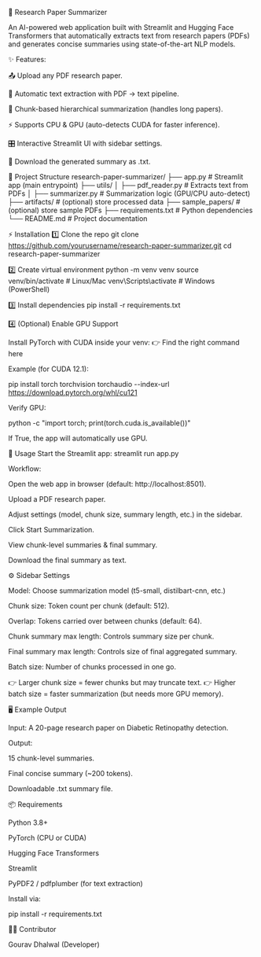 📄 Research Paper Summarizer

An AI-powered web application built with Streamlit and Hugging Face Transformers that automatically extracts text from research papers (PDFs) and generates concise summaries using state-of-the-art NLP models.

✨ Features:

📤 Upload any PDF research paper.

🔎 Automatic text extraction with PDF → text pipeline.

🧩 Chunk-based hierarchical summarization (handles long papers).

⚡ Supports CPU & GPU (auto-detects CUDA for faster inference).

🎛️ Interactive Streamlit UI with sidebar settings.

💾 Download the generated summary as .txt.

📂 Project Structure
research-paper-summarizer/
├── app.py                  # Streamlit app (main entrypoint)
├── utils/
│   ├── pdf_reader.py       # Extracts text from PDFs
│   ├── summarizer.py       # Summarization logic (GPU/CPU auto-detect)
├── artifacts/              # (optional) store processed data
├── sample_papers/          # (optional) store sample PDFs
├── requirements.txt        # Python dependencies
└── README.md               # Project documentation

⚡ Installation
1️⃣ Clone the repo
git clone https://github.com/yourusername/research-paper-summarizer.git
cd research-paper-summarizer

2️⃣ Create virtual environment
python -m venv venv
source venv/bin/activate     # Linux/Mac
venv\Scripts\activate        # Windows (PowerShell)

3️⃣ Install dependencies
pip install -r requirements.txt

4️⃣ (Optional) Enable GPU Support

Install PyTorch with CUDA inside your venv:
👉 Find the right command here

Example (for CUDA 12.1):

pip install torch torchvision torchaudio --index-url https://download.pytorch.org/whl/cu121


Verify GPU:

python -c "import torch; print(torch.cuda.is_available())"


If True, the app will automatically use GPU.

🚀 Usage
Start the Streamlit app:
streamlit run app.py

Workflow:

Open the web app in browser (default: http://localhost:8501).

Upload a PDF research paper.

Adjust settings (model, chunk size, summary length, etc.) in the sidebar.

Click Start Summarization.

View chunk-level summaries & final summary.

Download the final summary as text.

⚙️ Sidebar Settings

Model: Choose summarization model (t5-small, distilbart-cnn, etc.)

Chunk size: Token count per chunk (default: 512).

Overlap: Tokens carried over between chunks (default: 64).

Chunk summary max length: Controls summary size per chunk.

Final summary max length: Controls size of final aggregated summary.

Batch size: Number of chunks processed in one go.

👉 Larger chunk size = fewer chunks but may truncate text.
👉 Higher batch size = faster summarization (but needs more GPU memory).

🖥️ Example Output

Input:
A 20-page research paper on Diabetic Retinopathy detection.

Output:

15 chunk-level summaries.

Final concise summary (~200 tokens).

Downloadable .txt summary file.

📦 Requirements

Python 3.8+

PyTorch (CPU or CUDA)

Hugging Face Transformers

Streamlit

PyPDF2 / pdfplumber (for text extraction)

Install via:

pip install -r requirements.txt

👨‍💻 Contributor

Gourav Dhalwal (Developer)